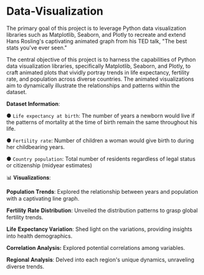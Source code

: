 # Data-Visualization

The primary goal of this project is to leverage Python data visualization libraries such as Matplotlib, Seaborn, and Plotly to recreate and extend Hans Rosling's captivating animated graph from his TED talk, "The best stats you've ever seen." 

The central objective of this project is to harness the capabilities of Python data visualization libraries, specifically Matplotlib, Seaborn, and Plotly, to craft animated plots that vividly portray trends in life expectancy, fertility rate, and population across diverse countries. The animated visualizations aim to dynamically illustrate the relationships and patterns within the dataset.

**Dataset Information**:


●	`Life expectancy at birth`: The number of years a newborn would live if the patterns of mortality at the time of birth remain the same throughout his life.

●	`Fertility rate`: Number of children a woman would give birth to during her childbearing years. 

●	`Country population`: Total number of residents regardless of legal status or citizenship (midyear estimates)


📊 𝐕𝐢𝐬𝐮𝐚𝐥𝐢𝐳𝐚𝐭𝐢𝐨𝐧𝐬:


𝐏𝐨𝐩𝐮𝐥𝐚𝐭𝐢𝐨𝐧 𝐓𝐫𝐞𝐧𝐝𝐬: Explored the relationship between years and population with a captivating line graph.

𝐅𝐞𝐫𝐭𝐢𝐥𝐢𝐭𝐲 𝐑𝐚𝐭𝐞 𝐃𝐢𝐬𝐭𝐫𝐢𝐛𝐮𝐭𝐢𝐨𝐧: Unveiled the distribution patterns to grasp global fertility trends.

𝐋𝐢𝐟𝐞 𝐄𝐱𝐩𝐞𝐜𝐭𝐚𝐧𝐜𝐲 𝐕𝐚𝐫𝐢𝐚𝐭𝐢𝐨𝐧: Shed light on the variations, providing insights into health demographics.

**Correlation Analysis:** Explored potential correlations among variables.

𝐑𝐞𝐠𝐢𝐨𝐧𝐚𝐥 𝐀𝐧𝐚𝐥𝐲𝐬𝐢𝐬: Delved into each region's unique dynamics, unraveling diverse trends.
